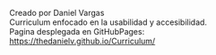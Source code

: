 Creado por Daniel Vargas <br>
Curriculum enfocado en la usabilidad y accesibilidad. <br>
Pagina desplegada en GitHubPages: https://thedanielv.github.io/Curriculum/
